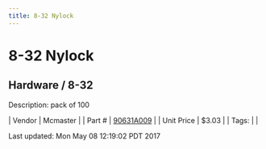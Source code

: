 ```yaml
---
title: 8-32 Nylock
---
```


# 8-32 Nylock
## Hardware / 8-32
Description: 	pack of 100 

| Vendor | Mcmaster | 
| Part # | [90631A009](https://www.mcmaster.com/#90631A009) | 
| Unit Price | $3.03 | 
| Tags: |  | 

Last updated: Mon May 08 12:19:02 PDT 2017